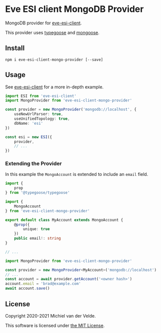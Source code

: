 # Eve ESI client MongoDB Provider

MongoDB provider for [eve-esi-client](https://github.com/MichielvdVelde/eve-esi).

This provider uses [typegoose](https://github.com/typegoose/typegoose) and
[mongoose](https://github.com/Automattic/mongoose).

## Install

```
npm i eve-esi-client-mongo-provider [--save]
```

## Usage

See [eve-esi-client](https://github.com/MichielvdVelde/eve-esi)
for a more in-depth example.

```ts
import ESI from 'eve-esi-client'
import MongoProvider from 'eve-esi-client-mongo-provider'

const provider = new MongoProvider('mongodb://localhost', {
    useNewUrlParser: true,
    useUnifiedTopology: true,
    dbName: 'esi'
})

const esi = new ESI({
    provider,
    // ...
})
```

### Extending the Provider

In this example the `MongoAccount` is extended to include an
`email` field.

```ts
import {
    prop
} from '@typegoose/typegoose'

import {
    MongoAccount
} from 'eve-esi-client-mongo-provider'

export default class MyAccount extends MongoAccount {
    @prop({
        unique: true
    })
    public email!: string
}

// ...

import MongoProvider from 'eve-esi-client-mongo-provider'

const provider = new MongoProvider<MyAccount>('mongodb://localhost')
// ...
const account = await provider.getAccount('<owner hash>')
account.email = 'brad@example.com'
await account.save()
```

## License

Copyright 2020-2021 Michiel van der Velde.

This software is licensed under [the MIT License](LICENSE).
